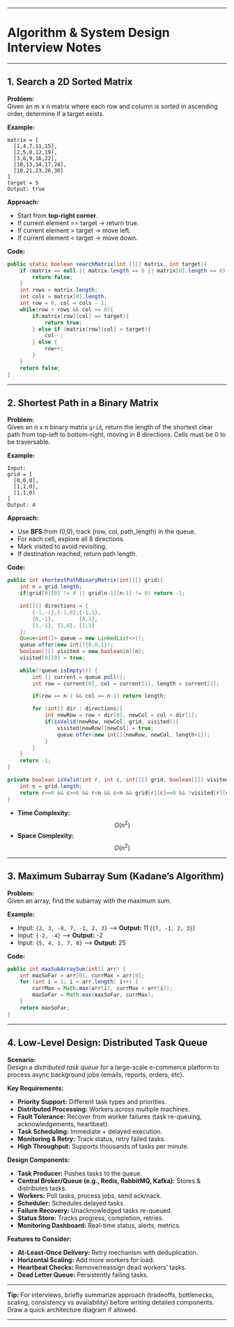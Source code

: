***

# Algorithm & System Design Interview Notes

***

## 1. Search a 2D Sorted Matrix

**Problem:**  
Given an m x n matrix where each row and column is sorted in ascending order, determine if a target exists.

**Example:**
```
matrix = [
  [1,4,7,11,15],
  [2,5,8,12,19],
  [3,6,9,16,22],
  [10,13,14,17,24],
  [18,21,23,26,30]
]
target = 5
Output: true
```

**Approach:**
- Start from **top-right corner**.
- If current element == target → return true.
- If current element > target → move left.
- If current element < target → move down.

**Code:**
```java
public static boolean searchMatrix(int [][] matrix, int target){
    if (matrix == null || matrix.length == 0 || matrix[0].length == 0){
        return false;
    }
    int rows = matrix.length;
    int cols = matrix[0].length;
    int row = 0, col = cols - 1;
    while(row < rows && col >= 0){
        if(matrix[row][col] == target){
            return true;
        } else if (matrix[row][col] > target){
            col--;
        } else {
            row++;
        }
    }
    return false;
}
```

***

## 2. Shortest Path in a Binary Matrix

**Problem:**  
Given an n x n binary matrix `grid`, return the length of the shortest clear path from top-left to bottom-right, moving in 8 directions. Cells must be 0 to be traversable.

**Example:**
```
Input:
grid = [
  [0,0,0],
  [1,1,0],
  [1,1,0]
]
Output: 4
```

**Approach:**  
- Use **BFS** from (0,0), track (row, col, path_length) in the queue.
- For each cell, explore all 8 directions.
- Mark visited to avoid revisiting.
- If destination reached, return path length.

**Code:**
```java
public int shortestPathBinaryMatrix(int[][] grid){
    int n = grid.length;
    if(grid[0][0] != 0 || grid[n-1][n-1] != 0) return -1;

    int[][] directions = {
        {-1,-1},{-1,0},{-1,1},
        {0,-1},        {0,1},
        {1,-1}, {1,0}, {1,1}
    };
    Queue<int[]> queue = new LinkedList<>();
    queue.offer(new int[]{0,0,1});
    boolean[][] visited = new boolean[n][n];
    visited[0][0] = true;

    while(!queue.isEmpty()) {
        int [] current = queue.poll();
        int row = current[0], col = current[1], length = current[2];

        if(row == n-1 && col == n-1) return length;

        for (int[] dir : directions){
            int newRow = row + dir[0], newCol = col + dir[1];
            if(isValid(newRow, newCol, grid, visited)){
                visited[newRow][newCol] = true;
                queue.offer(new int[]{newRow, newCol, length+1});
            }
        }
    }
    return -1;
}

private boolean isValid(int r, int c, int[][] grid, boolean[][] visited){
    int n = grid.length;
    return r>=0 && c>=0 && r<n && c<n && grid[r][c]==0 && !visited[r][c];
}
```
- **Time Complexity:** $$O(n^2)$$  
- **Space Complexity:** $$O(n^2)$$

***

## 3. Maximum Subarray Sum (Kadane’s Algorithm)

**Problem:**  
Given an array, find the subarray with the maximum sum.

**Example:**
- Input: `{2, 3, -8, 7, -1, 2, 3}` ⟶ **Output:** 11 (`{7, -1, 2, 3}`)
- Input: `{-2, -4}` ⟶ **Output:** -2
- Input: `{5, 4, 1, 7, 8}` ⟶ **Output:** 25

**Code:**
```java
public int maxSubArraySum(int[] arr) {
    int maxSoFar = arr[0], currMax = arr[0];
    for (int i = 1; i < arr.length; i++) {
        currMax = Math.max(arr[i], currMax + arr[i]);
        maxSoFar = Math.max(maxSoFar, currMax);
    }
    return maxSoFar;
}
```

***

## 4. Low-Level Design: Distributed Task Queue

**Scenario:**  
Design a *distributed task queue* for a large-scale e-commerce platform to process async background jobs (emails, reports, orders, etc).

**Key Requirements:**
- **Priority Support:** Different task types and priorities.
- **Distributed Processing:** Workers across multiple machines.
- **Fault Tolerance:** Recover from worker failures (task re-queuing, acknowledgements, heartbeat).
- **Task Scheduling:** Immediate + delayed execution.
- **Monitoring & Retry:** Track status, retry failed tasks.
- **High Throughput:** Supports thousands of tasks per minute.

**Design Components:**
- **Task Producer:** Pushes tasks to the queue.
- **Central Broker/Queue (e.g., Redis, RabbitMQ, Kafka):** Stores & distributes tasks.
- **Workers:** Poll tasks, process jobs, send ack/nack.
- **Scheduler:** Schedules delayed tasks.
- **Failure Recovery:** Unacknowledged tasks re-queued.
- **Status Store:** Tracks progress, completion, retries.
- **Monitoring Dashboard:** Real-time status, alerts, metrics.

**Features to Consider:**
- **At-Least-Once Delivery:** Retry mechanism with deduplication.
- **Horizontal Scaling:** Add more workers for load.
- **Heartbeat Checks:** Remove/reassign dead workers’ tasks.
- **Dead Letter Queue:** Persistently failing tasks.

***

**Tip:** For interviews, briefly summarize approach (tradeoffs, bottlenecks, scaling, consistency vs availability) before writing detailed components. Draw a quick architecture diagram if allowed.

***